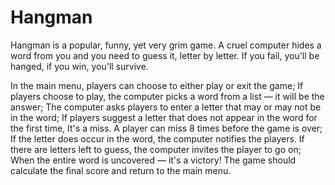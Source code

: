 # Hangman
Hangman is a popular, funny, yet very grim game. A cruel computer hides a word from you and you need to guess it, letter by letter. If you fail, you'll be hanged, if you win, you'll survive.

In the main menu, players can choose to either play or exit the game;
If players choose to play, the computer picks a word from a list — it will be the answer;
The computer asks players to enter a letter that may or may not be in the word;
If players suggest a letter that does not appear in the word for the first time, It's a miss. A player can miss 8 times before the game is over;
If the letter does occur in the word, the computer notifies the players. If there are letters left to guess, the computer invites the player to go on;
When the entire word is uncovered — it's a victory! The game should calculate the final score and return to the main menu.
